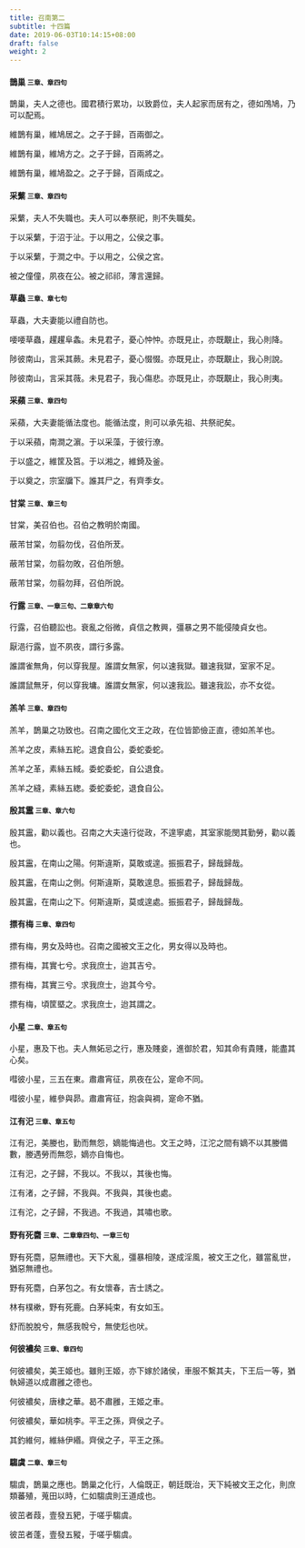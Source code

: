 ```yaml
---
title: 召南第二
subtitle: 十四篇
date: 2019-06-03T10:14:15+08:00
draft: false
weight: 2
---
```



<h4 id="2.1">鵲巢 <small>三章、章四句</small></h4>

<div class="alert alert-dark" role="alert">
  鵲巢，夫人之德也。國君積行累功，以致爵位，夫人起家而居有之，德如鳲鳩，乃可以配焉。
</div>

<p id="2.1.1">維鵲有巢，維鳩居之。之子于歸，百兩御之。</p>
<p id="2.1.2">維鵲有巢，維鳩方之。之子于歸，百兩將之。</p>
<p id="2.1.3">維鵲有巢，維鳩盈之。之子于歸，百兩成之。</p>

<h4 id="2.2">采蘩 <small>三章、章四句</small></h4>

<div class="alert alert-dark" role="alert">
  采蘩，夫人不失職也。夫人可以奉祭祀，則不失職矣。
</div>

<p id="2.2.1">于以采蘩，于沼于沚。于以用之，公侯之事。</p>
<p id="2.2.2">于以采蘩，于澗之中。于以用之，公侯之宮。</p>
<p id="2.2.3">被之僮僮，夙夜在公。被之祁祁，薄言還歸。</p>

<h4 id="2.3">草蟲 <small>三章、章七句</small></h4>

<div class="alert alert-dark" role="alert">
  草蟲，大夫妻能以禮自防也。
</div>

<p id="2.3.1">喓喓草蟲，趯趯阜螽。未見君子，憂心忡忡。亦既見止，亦既覯止，我心則降。</p>
<p id="2.3.2">陟彼南山，言采其蕨。未見君子，憂心惙惙。亦既見止，亦既覯止，我心則說。</p>
<p id="2.3.3">陟彼南山，言采其薇。未見君子，我心傷悲。亦既見止，亦既覯止，我心則夷。</p>

<h4 id="2.4">采蘋 <small>三章、章四句</small></h4>

<div class="alert alert-dark" role="alert">
  采蘋，大夫妻能循法度也。能循法度，則可以承先祖、共祭祀矣。
</div>

<p id="2.4.1">于以采蘋，南澗之濵。于以采藻，于彼行潦。</p>
<p id="2.4.2">于以盛之，維筐及筥。于以湘之，維錡及釜。</p>
<p id="2.4.3">于以奠之，宗室牖下。誰其尸之，有齊季女。</p>

<h4 id="2.5">甘棠 <small>三章、章三句</small></h4>

<div class="alert alert-dark" role="alert">
  甘棠，美召伯也。召伯之教明於南國。
</div>

<p id="2.5.1">蔽芾甘棠，勿翦勿伐，召伯所茇。</p>
<p id="2.5.2">蔽芾甘棠，勿翦勿敗，召伯所憩。</p>
<p id="2.5.3">蔽芾甘棠，勿翦勿拜，召伯所說。</p>

<h4 id="2.6">行露 <small>三章、一章三句、二章章六句</small></h4>

<div class="alert alert-dark" role="alert">
  行露，召伯聽訟也。衰亂之俗微，貞信之教興，彊暴之男不能侵陵貞女也。
</div>

<p id="2.6.1">厭浥行露，豈不夙夜，謂行多露。</p>
<p id="2.6.2">誰謂雀無角，何以穿我屋。誰謂女無家，何以速我獄。雖速我獄，室家不足。</p>
<p id="2.6.3">誰謂鼠無牙，何以穿我墉。誰謂女無家，何以速我訟。雖速我訟，亦不女從。</p>

<h4 id="2.7">羔羊 <small>三章、章四句</small></h4>

<div class="alert alert-dark" role="alert">
  羔羊，鵲巢之功致也。召南之國化文王之政，在位皆節儉正直，德如羔羊也。
</div>

<p id="2.7.1">羔羊之皮，素絲五紽。退食自公，委蛇委蛇。</p>
<p id="2.7.2">羔羊之革，素絲五緎。委蛇委蛇，自公退食。</p>
<p id="2.7.3">羔羊之縫，素絲五緫。委蛇委蛇，退食自公。</p>

<h4 id="2.8">殷其靁 <small>三章、章六句</small></h4>

<div class="alert alert-dark" role="alert">
  殷其靁，勸以義也。召南之大夫遠行從政，不遑寧處，其室家能閔其勤勞，勸以義也。
</div>

<p id="2.8.1">殷其靁，在南山之陽。何斯違斯，莫敢或遑。振振君子，歸哉歸哉。</p>
<p id="2.8.2">殷其靁，在南山之側。何斯違斯，莫敢遑息。振振君子，歸哉歸哉。</p>
<p id="2.8.3">殷其靁，在南山之下。何斯違斯，莫或遑處。振振君子，歸哉歸哉。</p>

<h4 id="2.9">摽有梅 <small>三章、章四句</small></h4>

<div class="alert alert-dark" role="alert">
  摽有梅，男女及時也。召南之國被文王之化，男女得以及時也。
</div>

<p id="2.9.1">摽有梅，其實七兮。求我庶士，迨其吉兮。</p>
<p id="2.9.2">摽有梅，其實三兮。求我庶士，迨其今兮。</p>
<p id="2.9.3">摽有梅，頃筐塈之。求我庶士，迨其謂之。</p>

<h4 id="2.10">小星 <small>二章、章五句</small></h4>

<div class="alert alert-dark" role="alert">
  小星，惠及下也。夫人無妬忌之行，惠及賤妾，進御於君，知其命有貴賤，能盡其心矣。
</div>

<p id="2.10.1">嘒彼小星，三五在東。肅肅宵征，夙夜在公，寔命不同。</p>
<p id="2.10.2">嘒彼小星，維參與昴。肅肅宵征，抱衾與裯，寔命不猶。</p>

<h4 id="2.11">江有汜 <small>三章、章五句</small></h4>

<div class="alert alert-dark" role="alert">
  江有汜，美媵也，勤而無怨，嫡能悔過也。文王之時，江沱之間有嫡不以其媵備數，媵遇勞而無怨，嫡亦自悔也。
</div>

<p id="2.11.1">江有汜，之子歸，不我以。不我以，其後也悔。</p>
<p id="2.11.2">江有渚，之子歸，不我與。不我與，其後也處。</p>
<p id="2.11.3">江有沱，之子歸，不我過。不我過，其嘯也歌。</p>

<h4 id="2.12">野有死麕 <small>三章、二章章四句、一章三句</small></h4>

<div class="alert alert-dark" role="alert">
  野有死麕，惡無禮也。天下大亂，彊暴相陵，遂成淫風，被文王之化，雖當亂世，猶惡無禮也。
</div>

<p id="2.12.1">野有死麕，白茅包之。有女懷春，吉士誘之。</p>
<p id="2.12.2">林有樸樕，野有死鹿。白茅純束，有女如玉。</p>
<p id="2.12.3">舒而脫脫兮，無感我帨兮，無使尨也吠。</p>

<h4 id="2.13">何彼襛矣 <small>三章、章四句</small></h4>

<div class="alert alert-dark" role="alert">
  何彼襛矣，美王姬也。雖則王姬，亦下嫁於諸侯，車服不繫其夫，下王后一等，猶執婦道以成肅雝之德也。
</div>

<p id="2.13.1">何彼襛矣，唐棣之華。曷不肅雝，王姬之車。</p>
<p id="2.13.2">何彼襛矣，華如桃李。平王之孫，齊侯之子。</p>
<p id="2.13.3">其釣維何，維絲伊緡。齊侯之子，平王之孫。</p>

<h4 id="2.14">騶虞 <small>二章、章三句</small></h4>

<div class="alert alert-dark" role="alert">
  騶虞，鵲巢之應也。鵲巢之化行，人倫既正，朝廷既治，天下純被文王之化，則庶類蕃殖，蒐田以時，仁如騶虞則王道成也。
</div>

<p id="2.14.1">彼茁者葭，壹發五豝，于嗟乎騶虞。</p>
<p id="2.14.2">彼茁者蓬，壹發五豵，于嗟乎騶虞。</p>
